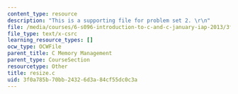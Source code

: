 ```yaml
---
content_type: resource
description: "This is a supporting file for problem set 2. \r\n"
file: /media/courses/6-s096-introduction-to-c-and-c-january-iap-2013/3f0a785b70bb24326d3a84cf55dc0c3a_resize.c
file_type: text/x-csrc
learning_resource_types: []
ocw_type: OCWFile
parent_title: C Memory Management
parent_type: CourseSection
resourcetype: Other
title: resize.c
uid: 3f0a785b-70bb-2432-6d3a-84cf55dc0c3a
---
```

